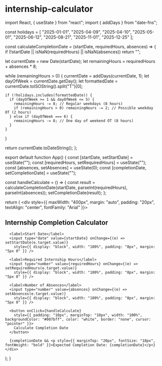 # internship-calculator
import React, { useState } from "react";
import { addDays } from "date-fns";

const holidays = [
  "2025-01-01", "2025-04-09", "2025-04-10", "2025-05-01",
  "2025-06-12", "2025-08-21", "2025-11-01", "2025-12-25"
];

const calculateCompletionDate = (startDate, requiredHours, absences) => {
  if (!startDate || isNaN(requiredHours) || isNaN(absences)) return "";

  let currentDate = new Date(startDate);
  let remainingHours = requiredHours + absences * 8;

  while (remainingHours > 0) {
    currentDate = addDays(currentDate, 1);
    let dayOfWeek = currentDate.getDay();
    let formattedDate = currentDate.toISOString().split("T")[0];

    if (!holidays.includes(formattedDate)) {
      if (dayOfWeek >= 1 && dayOfWeek <= 5) {
        remainingHours -= 8; // Regular weekdays (8 hours)
        if (remainingHours > 0) remainingHours -= 2; // Possible weekday OT (2 hours)
      } else if (dayOfWeek === 6) {
        remainingHours -= 8; // One day of weekend OT (8 hours)
      }
    }
  }

  return currentDate.toDateString();
};

export default function App() {
  const [startDate, setStartDate] = useState("");
  const [requiredHours, setRequiredHours] = useState("");
  const [absences, setAbsences] = useState(0);
  const [completionDate, setCompletionDate] = useState("");

  const handleCalculate = () => {
    const result = calculateCompletionDate(startDate, parseInt(requiredHours), parseInt(absences));
    setCompletionDate(result);
  };

  return (
    <div style={{ maxWidth: "400px", margin: "auto", padding: "20px", textAlign: "center", fontFamily: "Arial" }}>
      <h2>Internship Completion Calculator</h2>
      
      <label>Start Date</label>
      <input type="date" value={startDate} onChange={(e) => setStartDate(e.target.value)}
        style={{ display: "block", width: "100%", padding: "8px", margin: "5px 0" }} />

      <label>Required Internship Hours</label>
      <input type="number" value={requiredHours} onChange={(e) => setRequiredHours(e.target.value)}
        style={{ display: "block", width: "100%", padding: "8px", margin: "5px 0" }} />

      <label>Number of Absences</label>
      <input type="number" value={absences} onChange={(e) => setAbsences(e.target.value)}
        style={{ display: "block", width: "100%", padding: "8px", margin: "5px 0" }} />

      <button onClick={handleCalculate}
        style={{ padding: "10px", marginTop: "10px", width: "100%", backgroundColor: "#007bff", color: "white", border: "none", cursor: "pointer" }}>
        Calculate Completion Date
      </button>

      {completionDate && <p style={{ marginTop: "20px", fontSize: "18px", fontWeight: "bold" }}>Expected Completion Date: {completionDate}</p>}
    </div>
  );
}
